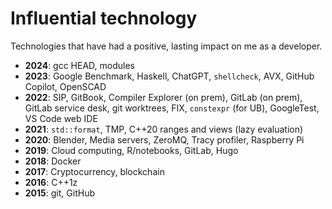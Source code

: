 # Influential technology

Technologies that have had a positive, lasting impact on me as a developer.

- __2024__: gcc HEAD, modules
- __2023__: Google Benchmark, Haskell, ChatGPT, `shellcheck`, AVX, GitHub Copilot, OpenSCAD
- __2022__: SIP, GitBook, Compiler Explorer (on prem), GitLab (on prem), GitLab service desk, git worktrees, FIX, `constexpr` (for UB), GoogleTest, VS Code web IDE
- __2021__: `std::format`, TMP, C++20 ranges and views (lazy evaluation)
- __2020__: Blender, Media servers, ZeroMQ, Tracy profiler, Raspberry Pi
- __2019__: Cloud computing, R/notebooks, GitLab, Hugo
- __2018__: Docker
- __2017__: Cryptocurrency, blockchain
- __2016__: C++1z
- __2015__: git, GitHub

